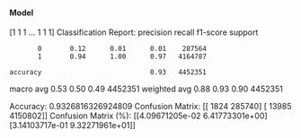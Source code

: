#### Model
[1 1 1 ... 1 1 1]
Classification Report:
              precision    recall  f1-score   support

           0       0.12      0.01      0.01    287564
           1       0.94      1.00      0.97   4164787

    accuracy                           0.93   4452351
   macro avg       0.53      0.50      0.49   4452351
weighted avg       0.88      0.93      0.90   4452351

Accuracy: 0.9326816326924809
Confusion Matrix:
[[   1824  285740]
 [  13985 4150802]]
Confusion Matrix (%):
[[4.09671205e-02 6.41773301e+00]
 [3.14103717e-01 9.32271961e+01]]
